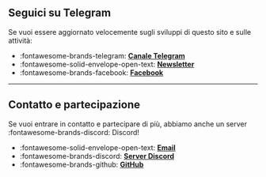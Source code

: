 ## Seguici su Telegram
Se vuoi essere aggiornato velocemente sugli sviluppi di questo sito e sulle attività:

<div class="grid cards" markdown>

- :fontawesome-brands-telegram: **[Canale Telegram](https://t.me/ed2042)**  
- :fontawesome-solid-envelope-open-text: **[Newsletter](https://tinyletter.com/2042ed)**  
- :fontawesome-brands-facebook: **[Facebook](https://facebook.com/StefanoCecere)**  

</div>

---

## Contatto e partecipazione
Se vuoi entrare in contatto e partecipare di più, abbiamo anche un server :fontawesome-brands-discord: Discord!

<div class="grid cards" markdown>

- :fontawesome-solid-envelope-open-text: **[Email](mailto:stefano.cecere@gmail.com)**  
- :fontawesome-brands-discord: **[Server Discord](https://discord.gg/VUjgGtDgAh)**  
- :fontawesome-brands-github: **[GitHub](https://github.com/2042ed)**  

</div>

